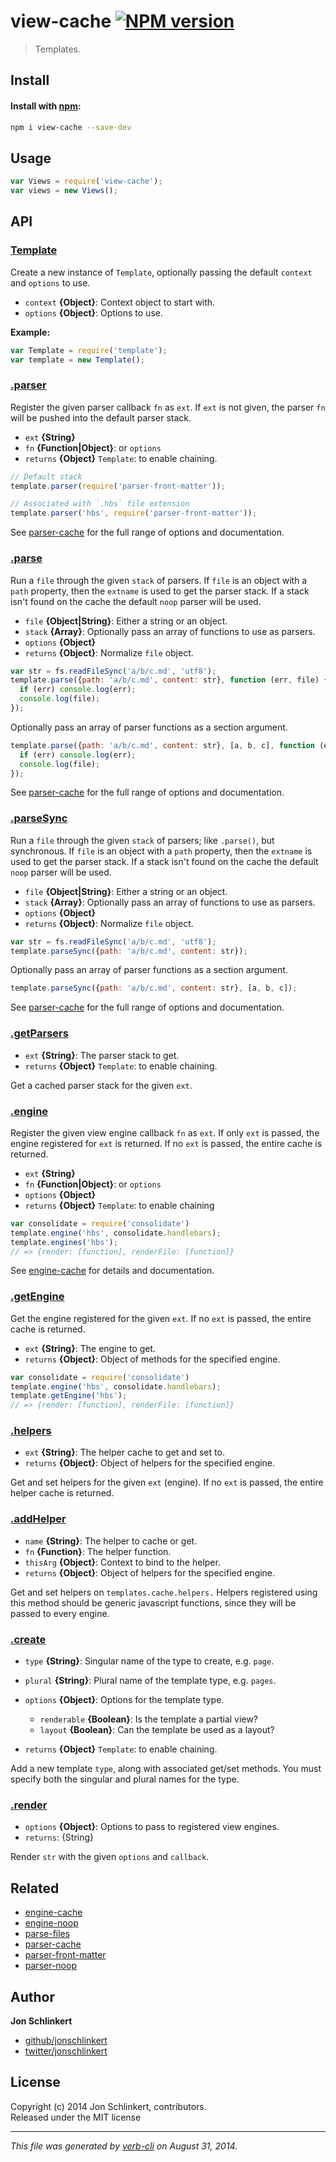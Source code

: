 # view-cache [![NPM version](https://badge.fury.io/js/view-cache.svg)](http://badge.fury.io/js/view-cache)


> Templates.

## Install
#### Install with [npm](npmjs.org):

```bash
npm i view-cache --save-dev
```

## Usage

```js
var Views = require('view-cache');
var views = new Views();
```

## API
### [Template](index.js#L40)

Create a new instance of `Template`, optionally passing the default `context` and `options` to use.

* `context` **{Object}**: Context object to start with.    
* `options` **{Object}**: Options to use.    

**Example:**

```js
var Template = require('template');
var template = new Template();
```

### [.parser](index.js#L211)

Register the given parser callback `fn` as `ext`. If `ext` is not given, the parser `fn` will be pushed into the default parser stack.

* `ext` **{String}**    
* `fn` **{Function|Object}**: or `options`    
* `returns` **{Object}** `Template`: to enable chaining.  

```js
// Default stack
template.parser(require('parser-front-matter'));

// Associated with `.hbs` file extension
template.parser('hbs', require('parser-front-matter'));
```

See [parser-cache] for the full range of options and documentation.


### [.parse](index.js#L268)

Run a `file` through the given `stack` of parsers. If `file` is an object with a `path` property, then the `extname` is used to get the parser stack. If a stack isn't found on the cache the default `noop` parser will be used.

* `file` **{Object|String}**: Either a string or an object.    
* `stack` **{Array}**: Optionally pass an array of functions to use as parsers.    
* `options` **{Object}**    
* `returns` **{Object}**: Normalize `file` object.  

```js
var str = fs.readFileSync('a/b/c.md', 'utf8');
template.parse({path: 'a/b/c.md', content: str}, function (err, file) {
  if (err) console.log(err);
  console.log(file);
});
```

Optionally pass an array of parser functions as a section argument.

```js
template.parse({path: 'a/b/c.md', content: str}, [a, b, c], function (err, file) {
  if (err) console.log(err);
  console.log(file);
});
```

See [parser-cache] for the full range of options and documentation.


### [.parseSync](index.js#L288)

Run a `file` through the given `stack` of parsers; like `.parse()`, but synchronous. If `file` is an object with a `path` property, then the `extname` is used to get the parser stack. If a stack isn't found on the cache the default `noop` parser will be used.

* `file` **{Object|String}**: Either a string or an object.    
* `stack` **{Array}**: Optionally pass an array of functions to use as parsers.    
* `options` **{Object}**    
* `returns` **{Object}**: Normalize `file` object.  

```js
var str = fs.readFileSync('a/b/c.md', 'utf8');
template.parseSync({path: 'a/b/c.md', content: str});
```

Optionally pass an array of parser functions as a section argument.

```js
template.parseSync({path: 'a/b/c.md', content: str}, [a, b, c]);
```

See [parser-cache] for the full range of options and documentation.

### [.getParsers](index.js#L301)

* `ext` **{String}**: The parser stack to get.    
* `returns` **{Object}** `Template`: to enable chaining.  

Get a cached parser stack for the given `ext`.

### [.engine](index.js#L320)

Register the given view engine callback `fn` as `ext`. If only `ext` is passed, the engine registered for `ext` is returned. If no `ext` is passed, the entire cache is returned.

* `ext` **{String}**    
* `fn` **{Function|Object}**: or `options`    
* `options` **{Object}**    
* `returns` **{Object}** `Template`: to enable chaining  


```js
var consolidate = require('consolidate')
template.engine('hbs', consolidate.handlebars);
template.engines('hbs');
// => {render: [function], renderFile: [function]}
```

See [engine-cache] for details and documentation.

### [.getEngine](index.js#L343)

Get the engine registered for the given `ext`. If no `ext` is passed, the entire cache is returned.

* `ext` **{String}**: The engine to get.    
* `returns` **{Object}**: Object of methods for the specified engine.  

```js
var consolidate = require('consolidate')
template.engine('hbs', consolidate.handlebars);
template.getEngine('hbs');
// => {render: [function], renderFile: [function]}
```

### [.helpers](index.js#L357)

* `ext` **{String}**: The helper cache to get and set to.    
* `returns` **{Object}**: Object of helpers for the specified engine.  

Get and set helpers for the given `ext` (engine). If no
`ext` is passed, the entire helper cache is returned.

### [.addHelper](index.js#L374)

* `name` **{String}**: The helper to cache or get.    
* `fn` **{Function}**: The helper function.    
* `thisArg` **{Object}**: Context to bind to the helper.    
* `returns` **{Object}**: Object of helpers for the specified engine.  

Get and set helpers on `templates.cache.helpers.` Helpers registered
using this method should be generic javascript functions, since they
will be passed to every engine.

### [.create](index.js#L392)

* `type` **{String}**: Singular name of the type to create, e.g. `page`.    
* `plural` **{String}**: Plural name of the template type, e.g. `pages`.    
* `options` **{Object}**: Options for the template type.  
    - `renderable` **{Boolean}**: Is the template a partial view?
    - `layout` **{Boolean}**: Can the template be used as a layout?
      
* `returns` **{Object}** `Template`: to enable chaining.  

Add a new template `type`, along with associated get/set methods.
You must specify both the singular and plural names for the type.

### [.render](index.js#L461)

* `options` **{Object}**: Options to pass to registered view engines.    
* `returns`: {String}  

Render `str` with the given `options` and `callback`.

## Related

* [engine-cache]
* [engine-noop]
* [parse-files]
* [parser-cache]
* [parser-front-matter]
* [parser-noop]

## Author

**Jon Schlinkert**
 
+ [github/jonschlinkert](https://github.com/jonschlinkert)
+ [twitter/jonschlinkert](http://twitter.com/jonschlinkert) 

## License
Copyright (c) 2014 Jon Schlinkert, contributors.  
Released under the MIT license

***

_This file was generated by [verb-cli](https://github.com/assemble/verb-cli) on August 31, 2014._


[engine-cache]: https://github.com/jonschlinkert/engine-cache
[engine-noop]: https://github.com/jonschlinkert/engine-noop
[parse-files]: https://github.com/jonschlinkert/parse-files
[parser-cache]: https://github.com/jonschlinkert/parser-cache
[parser-front-matter]: https://github.com/jonschlinkert/parser-front-matter
[parser-noop]: https://github.com/jonschlinkert/parser-noop